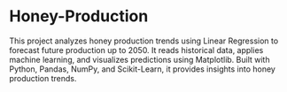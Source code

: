 # Honey-Production
This project analyzes honey production trends using Linear Regression to forecast future production up to 2050. It reads historical data, applies machine learning, and visualizes predictions using Matplotlib. Built with Python, Pandas, NumPy, and Scikit-Learn, it provides insights into honey production trends. 

